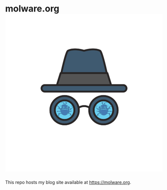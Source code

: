 # molware.org !["logo"](https://github.com/molware/molware.github.io/blob/main/piko/exampleSite/static/uploads/molware.svg)

This repo hosts my blog site available at https://molware.org.




